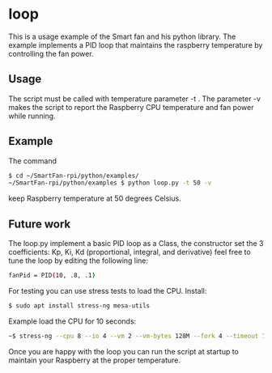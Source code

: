 # loop

This is a usage example of the Smart fan and his python library.
The example implements a PID loop that maintains the raspberry temperature by controlling the fan power.

## Usage 

The script must be called with temperature parameter -t <value>. The parameter -v makes the script to report the Raspberry CPU temperature and fan power while running.

## Example

The command
```bash
$ cd ~/SmartFan-rpi/python/examples/
~/SmartFan-rpi/python/examples $ python loop.py -t 50 -v
```
keep Raspberry temperature at 50 degrees Celsius.

## Future work

The loop.py implement a basic PID loop as a Class, the constructor set the 3 coefficients: Kp, Ki, Kd (proportional, integral, and derivative) feel free to tune the loop by editing the following line:
```bash
fanPid = PID(10, .8, .1)
```
For testing you can use stress tests to load the CPU. Install:
```bash
$ sudo apt install stress-ng mesa-utils
```
Example load the CPU for 10 seconds:
```bash
~$ stress-ng --cpu 8 --io 4 --vm 2 --vm-bytes 128M --fork 4 --timeout 10s
```

Once you are happy with the loop you can run the script at startup to maintain your Raspberry at the proper temperature.
